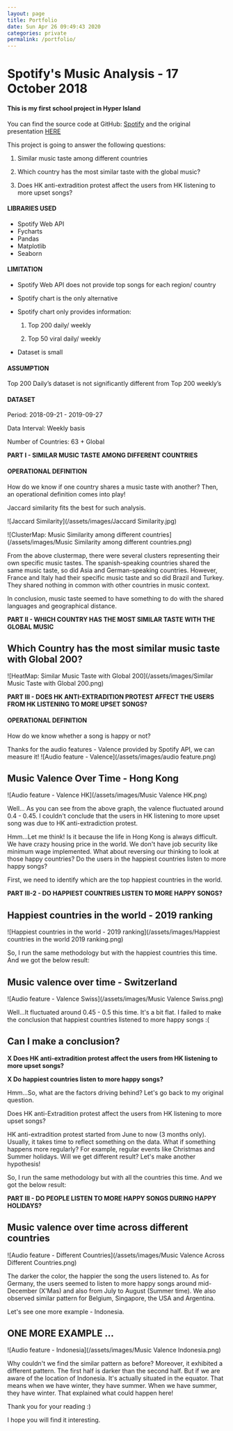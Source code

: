 ```yaml
---
layout: page
title: Portfolio
date: Sun Apr 26 09:49:43 2020
categories: private
permalink: /portfolio/
---
```

# Spotify's Music Analysis - 17 October 2018
#### This is my first school project in Hyper Island

You can find the source code at GitHub:
[Spotify](https://github.com/miki-lwy/spotify)
and the original presentation [HERE](https://drive.google.com/file/d/1cgluz0P8YpWzI08buF6mijGV1Jqswv95/view?usp=sharing)


This project is going to answer the following questions:

1. Similar music taste among different countries

2. Which country has the most similar taste with the global music?

3. Does HK anti-extradition protest affect the users from HK listening to more upset songs?

#### **LIBRARIES USED**
- Spotify Web API
- Fycharts
- Pandas
- Matplotlib
- Seaborn

#### **LIMITATION**

- Spotify Web API does not provide top songs for each region/ country

- Spotify chart is the only alternative

- Spotify chart only provides information:

    1. Top 200 daily/ weekly

    2. Top 50 viral daily/ weekly

- Dataset is small

#### **ASSUMPTION**

Top 200 Daily’s dataset is not significantly different from Top 200 weekly’s

#### **DATASET**
Period: 2018-09-21 - 2019-09-27

Data Interval: Weekly basis

Number of Countries: 63 + Global

**PART I - SIMILAR MUSIC TASTE AMONG DIFFERENT COUNTRIES**

#### **OPERATIONAL DEFINITION**

How do we know if one country shares a music taste with another?
Then, an operational definition comes into play!

Jaccard similarity fits the best for such analysis.

![Jaccard Similarity](/assets/images/Jaccard Similarity.jpg)

![ClusterMap: Music Similarity among different countries](/assets/images/Music Similarity among different countries.png)

From the above clustermap, there were several clusters representing their own specific music tastes.
The spanish-speaking countries shared the same music taste, so did Asia and German-speaking countries. However, France and Italy had their specific music taste and so did Brazil and Turkey. They shared nothing in common with other countries in music context. 

In conclusion, music taste seemed to have something to do with the shared languages and geographical distance.

**PART II - WHICH COUNTRY HAS THE MOST SIMILAR TASTE WITH THE GLOBAL MUSIC**

## Which Country has the most similar music taste with Global 200?
![HeatMap: Similar Music Taste with Global 200](/assets/images/Similar Music Taste with Global 200.png)

**PART III - DOES HK ANTI-EXTRADITION PROTEST AFFECT THE USERS FROM HK LISTENING TO MORE UPSET SONGS?**

#### **OPERATIONAL DEFINITION**
How do we know whether a song is happy or not?

Thanks for the audio features - Valence provided by Spotify API, we can measure it!
![Audio feature - Valence](/assets/images/audio feature.png)

## Music Valence Over Time - Hong Kong
![Audio feature - Valence HK](/assets/images/Music Valence HK.png)

Well... As you can see from the above graph, the valence fluctuated around 0.4 - 0.45. I couldn't conclude that the users in HK listening to more upset song was due to HK anti-extradiction protest. 

Hmm...Let me think! Is it because the life in Hong Kong is always difficult. We have crazy housing price in the world. We don't have job security like minimum wage implemented. What about reversing our thinking to look at those happy countries? Do the users in the happiest countries listen to more happy songs?

First, we need to identify which are the top happiest countries in the world. 


**PART III-2 - DO HAPPIEST COUNTRIES LISTEN TO MORE HAPPY SONGS?**

## Happiest countries in the world - 2019 ranking
![Happiest countries in the world - 2019 ranking](/assets/images/Happiest countries in the world 2019 ranking.png)

So, I run the same methodology but with the happiest countries this time.
And we got the below result:
## Music valence over time - Switzerland
![Audio feature - Valence Swiss](/assets/images/Music Valence Swiss.png)

Well...It fluctuated around 0.45 - 0.5 this time. It's a bit flat. I failed to make the conclusion that happiest countries listened to more happy songs :(


## Can I make a conclusion?
**X Does HK anti-extradition protest affect the users from HK listening to more upset songs?**

**X Do happiest countries listen to more happy songs?**



Hmm...So, what are the factors driving behind?
Let's go back to my original question.

Does HK anti-Extradition protest affect the users from HK listening to more upset songs?

HK anti-extradition protest started from June to now (3 months only). Usually, it takes time to reflect something on the data. What if something happens more regularly? For example, regular events like Christmas and Summer holidays. Will we get different result?
Let's make another hypothesis!

So, I run the same methodology but with all the countries this time.
And we got the below result:


**PART III - DO PEOPLE LISTEN TO MORE HAPPY SONGS DURING HAPPY HOLIDAYS?**

## Music valence over time across different countries
![Audio feature - Different Countries](/assets/images/Music Valence Across Different Countries.png)

The darker the color, the happier the song the users listened to.
As for Germany, the users seemed to listen to more happy songs around mid-December (X'Mas) and also from July to August (Summer time). We also observed similar pattern for Belgium, Singapore, the USA and Argentina.

Let's see one more example - Indonesia.

## ONE MORE EXAMPLE ...
![Audio feature - Indonesia](/assets/images/Music Valence Indonesia.png)

Why couldn't we find the similar pattern as before? Moreover, it exhibited a different pattern. The first half is darker than the second half. But if we are aware of the location of Indonesia. It's actually situated in the equator. That means when we have winter, they have summer. When we have summer, they have winter. That explained what could happen here!


Thank you for your reading :)

I hope you will find it interesting.

